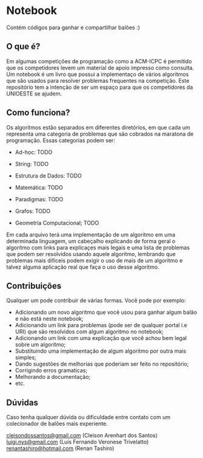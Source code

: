 # Notebook
Contém códigos para ganhar e compartilhar balões :)

## O que é?
Em algumas competições de programação como a ACM-ICPC é permitido que os competidores levem um material de apoio impresso como consulta. Um notebook é um livro que possui a implementaço de vários algoritmos que são usados para resolver problemas frequentes na competição. Este repositório tem a intenção de ser um espaço para que os competidores da UNIOESTE se ajudem. 

## Como funciona?
Os algoritmos estão separados em diferentes diretórios, em que cada um representa uma categoria de problemas que são cobrados na maratona de programação. Essas categorias podem ser:
* Ad-hoc: TODO

* String: TODO

* Estrutura de Dados: TODO

* Matemática: TODO

* Paradigmas: TODO

* Grafos: TODO

* Geometria Computacional; TODO

Em cada arquivo terá uma implementação de um algoritmo em uma determinada linguagem, um cabeçalho explicando de forma geral o algoritmo com links para explicaçes mais legais e uma lista de problemas que podem ser resolvidos usando aquele algoritmo, lembrando que problemas mais difíceis podem exigir o uso de mais de um algoritmo e talvez alguma aplicação real que faça o uso desse algoritmo.

## Contribuições
Qualquer um pode contribuir de várias formas. Você pode por exemplo:
* Adicionando um novo algoritmo que você usou para ganhar algum balão e não está neste notebook;
* Adicionando um link para problemas (pode ser de qualquer portal i.e URI) que são resolvidos com algum algoritmo no notebook;
* Adicionando um link com uma explicação que você achou bem legal sobre um algoritmo;
* Substituindo uma implementação de algum algoritmo por outra mais simples;
* Dando sugestões de melhorias que poderiam ser feito no repositório;
* Corrigindo erros gramaticas;
* Melhorando a documentação;
* etc.

## Dúvidas
Caso tenha qualquer dúvida ou dificuldade entre contato com um colecionador de balões mais experiente.

cleisondossantos@gmail.com (Cleison Arenhart dos Santos)<br>
luigi.nys@gmail.com (Luis Fernando Veronese Trivelatto)<br>
renantashiro@hotmail.com (Renan Tashiro)<br>

